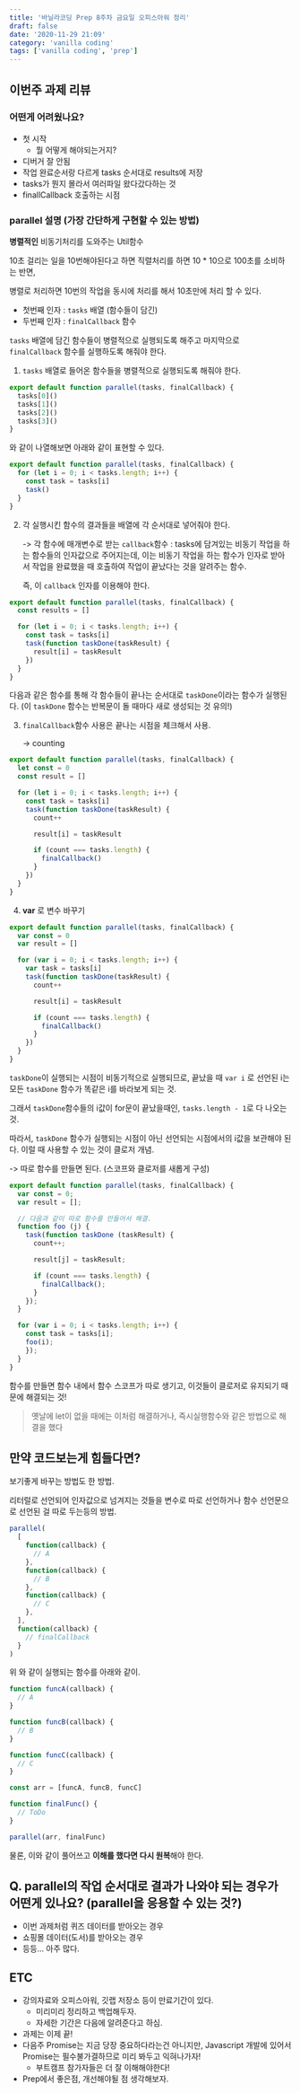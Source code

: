 ```yaml
---
title: '바닐라코딩 Prep 8주차 금요일 오피스아워 정리'
draft: false
date: '2020-11-29 21:09'
category: 'vanilla coding'
tags: ['vanilla coding', 'prep']
---
```


## 이번주 과제 리뷰

### 어떤게 어려웠나요?

- 첫 시작
  - 뭘 어떻게 해야되는거지?
- 디버거 잘 안됨
- 작업 완료순서랑 다르게 tasks 순서대로 results에 저장
- tasks가 뭔지 몰라서 여러파일 왔다갔다하는 것
- finallCallback 호출하는 시점

### parallel 설명 (가장 간단하게 구현할 수 있는 방법)

**병렬적인** 비동기처리를 도와주는 Util함수

10초 걸리는 일을 10번해야된다고 하면 직렬처리를 하면 10 \* 10으로 100초를 소비하는 반면,

병렬로 처리하면 10번의 작업을 동시에 처리를 해서 10초만에 처리 할 수 있다.

- 첫번째 인자 : `tasks` 배열 (함수들이 담긴)
- 두번째 인자 : `finalCallback` 함수

`tasks` 배열에 담긴 함수들이 병렬적으로 실행되도록 해주고 마지막으로 `finalCallback` 함수를 실행하도록 해줘야 한다.

1. `tasks` 배열로 들어온 함수들을 병렬적으로 실행되도록 해줘야 한다.

```js
export default function parallel(tasks, finalCallback) {
  tasks[0]()
  tasks[1]()
  tasks[2]()
  tasks[3]()
}
```

와 같이 나열해보면 아래와 같이 표현할 수 있다.

```js
export default function parallel(tasks, finalCallback) {
  for (let i = 0; i < tasks.length; i++) {
    const task = tasks[i]
    task()
  }
}
```

2. 각 실행시킨 함수의 결과들을 배열에 각 순서대로 넣어줘야 한다.

   -> 각 함수에 매개변수로 받는 `callback`함수 : tasks에 담겨있는 비동기 작업을 하는 함수들의 인자값으로 주어지는데, 이는 비동기 작업을 하는 함수가 인자로 받아서 작업을 완료했을 때 호출하여 작업이 끝났다는 것을 알려주는 함수.

   즉, 이 `callback` 인자를 이용해야 한다.

```js
export default function parallel(tasks, finalCallback) {
  const results = []

  for (let i = 0; i < tasks.length; i++) {
    const task = tasks[i]
    task(function taskDone(taskResult) {
      result[i] = taskResult
    })
  }
}
```

다음과 같은 함수를 통해 각 함수들이 끝나는 순서대로 `taskDone`이라는 함수가 실행된다. (이 `taskDone` 함수는 반복문이 돌 때마다 새로 생성되는 것 유의!)

3. `finalCallback`함수 사용은 끝나는 시점을 체크해서 사용.

   -> counting

```js
export default function parallel(tasks, finalCallback) {
  let const = 0
  const result = []

  for (let i = 0; i < tasks.length; i++) {
    const task = tasks[i]
    task(function taskDone(taskResult) {
      count++

      result[i] = taskResult

      if (count === tasks.length) {
        finalCallback()
      }
    })
  }
}
```

4. **var** 로 변수 바꾸기

```js
export default function parallel(tasks, finalCallback) {
  var const = 0
  var result = []

  for (var i = 0; i < tasks.length; i++) {
    var task = tasks[i]
    task(function taskDone(taskResult) {
      count++

      result[i] = taskResult

      if (count === tasks.length) {
        finalCallback()
      }
    })
  }
}
```

`taskDone`이 실행되는 시점이 비동기적으로 실행되므로, 끝났을 때 `var i` 로 선언된 i는 모든 `taskDone` 함수가 똑같은 i를 바라보게 되는 것.

그래서 `taskDone`함수들의 i값이 for문이 끝났을때인, `tasks.length - 1`로 다 나오는 것.

따라서, `taskDone` 함수가 실행되는 시점이 아닌 선언되는 시점에서의 i값을 보관해야 된다. 이럴 때 사용할 수 있는 것이 클로저 개념.

-> 따로 함수를 만들면 된다. (스코프와 클로저를 새롭게 구성)

```js
export default function parallel(tasks, finalCallback) {
  var const = 0;
  var result = [];

  // 다음과 같이 따로 함수를 만들어서 해결.
  function foo (j) {
    task(function taskDone (taskResult) {
      count++;

      result[j] = taskResult;

      if (count === tasks.length) {
        finalCallback();
      }
    });
  }

  for (var i = 0; i < tasks.length; i++) {
    const task = tasks[i];
    foo(i);
    });
  }
}
```

함수를 만들면 함수 내에서 함수 스코프가 따로 생기고, 이것들이 클로저로 유지되기 때문에 해결되는 것!

> 옛날에 let이 없을 때에는 이처럼 해결하거나, 즉시실행함수와 같은 방법으로 해결을 했다

## 만약 코드보는게 힘들다면?

보기좋게 바꾸는 방법도 한 방법.

리터럴로 선언되어 인자값으로 넘겨지는 것들을 변수로 따로 선언하거나 함수 선언문으로 선언된 걸 따로 두는등의 방법.

```js
parallel(
  [
    function(callback) {
      // A
    },
    function(callback) {
      // B
    },
    function(callback) {
      // C
    },
  ],
  function(callback) {
    // finalCallback
  }
)
```

위 와 같이 실행되는 함수를 아래와 같이.

```js
function funcA(callback) {
  // A
}

function funcB(callback) {
  // B
}

function funcC(callback) {
  // C
}

const arr = [funcA, funcB, funcC]

function finalFunc() {
  // ToDo
}

parallel(arr, finalFunc)
```

물론, 이와 같이 풀어쓰고 **이해를 했다면 다시 원복**해야 한다.

## Q. parallel의 작업 순서대로 결과가 나와야 되는 경우가 어떤게 있나요? (parallel을 응용할 수 있는 것?)

- 이번 과제처럼 퀴즈 데이터를 받아오는 경우
- 쇼핑몰 데이터(도서)를 받아오는 경우
- 등등... 아주 많다.

## ETC

- 강의자료와 오피스아워, 깃랩 저장소 등이 만료기간이 있다.
  - 미리미리 정리하고 백업해두자.
  - 자세한 기간은 다음에 알려준다고 하심.
- 과제는 이제 끝!
- 다음주 Promise는 지금 당장 중요하다라는건 아니지만, Javascript 개발에 있어서 Promise는 필수불가결하므로 미리 봐두고 익혀나가자!
  - 부트캠프 참가자들은 더 잘 이해해야한다!
- Prep에서 좋은점, 개선해야될 점 생각해보자.
